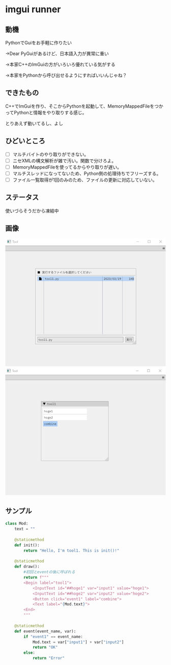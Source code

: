 # imgui runner
## 動機
PythonでGuiをお手軽に作りたい

→Dear PyGuiがあるけど、日本語入力が異常に重い

→本家C++のImGuiの方がいろいろ優れている気がする

→本家をPythonから呼び出せるようにすればいいんじゃね？

## できたもの
C++でImGuiを作り、そこからPythonを起動して、MemoryMappedFileをつかってPythonと情報をやり取りする感じ。

とりあえず動いてるし、よし

## ひどいところ
- [ ] マルチバイトのやり取りができない。
- [ ] ニセXMLの構文解析が雑で汚い。関数で分けろよ。
- [ ] MemoryMappedFileを使ってるからやり取りが遅い。
- [ ] マルチスレッドになってないため、Python側の処理待ちでフリーズする。
- [ ] ファイル一覧取得が1回のみのため、ファイルの更新に対応していない。

## ステータス
使いづらそうだから凍結中

## 画像
![001](./png/001.png)
![002](./png/002.png)

## サンプル
```python
class Mod:
    text = ""

    @staticmethod
    def init():
        return "Hello, I'm tool1. This is init()!"

    @staticmethod
    def draw():
        #初回とeventの後に呼ばれる
        return f"""
        <Begin label="tool1">
            <InputText id="##hoge1" var="input1" value="hoge1">
            <InputText id="##hoge2" var="input2" value="hoge2">
            <Button click="event1" label="combine">
            <Text label="{Mod.text}">
        <End>
        """

    @staticmethod
    def event(event_name, var):
        if "event1" == event_name:
            Mod.text = var["input1"] + var["input2"]
            return "OK"
        else:
            return "Error"
```